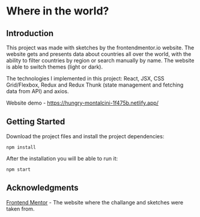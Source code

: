 # Where in the world?

## Introduction

This project was made with sketches by the frontendmentor.io website.
The website gets and presents data about countries all over the world, with the ability to filter countries by region or search manually by name. The website is able to switch themes (light or dark).

The technologies I implemented in this project: React, JSX, CSS Grid/Flexbox, Redux and Redux Thunk (state management and fetching data from API) and axios.

Website demo - https://hungry-montalcini-1f475b.netlify.app/

## Getting Started

Download the project files and install the project dependencies:

```
npm install
```

After the installation you will be able to run it:

```
npm start
```

## Acknowledgments

[Frontend Mentor](https://www.frontendmentor.io/challenges/rest-countries-api-with-color-theme-switcher-5cacc469fec04111f7b848ca) - The website where the challange and sketches were taken from.
